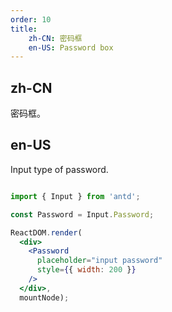 ```yaml
---
order: 10
title:
    zh-CN: 密码框
    en-US: Password box
---
```


## zh-CN

密码框。

## en-US

Input type of password.

````jsx

import { Input } from 'antd';

const Password = Input.Password;

ReactDOM.render(
  <div>
    <Password
      placeholder="input password"
      style={{ width: 200 }}
    />
  </div>,
  mountNode);

````
